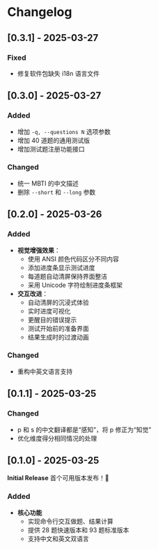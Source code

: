 # Changelog

## [0.3.1] - 2025-03-27

### Fixed

- 修复软件包缺失 i18n 语言文件

## [0.3.0] - 2025-03-27

### Added

- 增加 `-q, --questions N` 选项参数
- 增加 40 道题的通用测试版
- 增加测试题注册功能接口

### Changed

- 统一 MBTI 的中文描述
- 删除 `--short` 和 `--long` 参数

## [0.2.0] - 2025-03-26

### Added

- **视觉增强效果**：
  - 使用 ANSI 颜色代码区分不同内容
  - 添加进度条显示测试进度
  - 每道题自动清屏保持界面整洁
  - 采用 Unicode 字符绘制进度条框架
- **交互改进**：
  - 自动清屏的沉浸式体验
  - 实时进度可视化
  - 更醒目的错误提示
  - 测试开始前的准备界面
  - 结果生成时的过渡动画

### Changed

- 重构中英文语言支持

## [0.1.1] - 2025-03-25

### Changed

- p 和 s 的中文翻译都是“感知”，将 p 修正为“知觉”
- 优化维度得分相同情况的处理

## [0.1.0] - 2025-03-25

**Initial Release** 首个可用版本发布！🎉

### Added
- **核心功能**
  - 实现命令行交互做题、结果计算
  - 提供 28 题快速版本和 93 题标准版本
  - 支持中文和英文双语言

